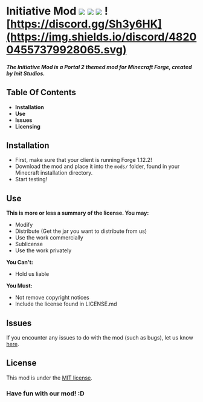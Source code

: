 # Initiative Mod ![](https://img.shields.io/badge/InitStudios-Official-brightgreen.svg) ![](https://img.shields.io/badge/Minecraft-1.12.2-green.svg) [![](https://img.shields.io/github/license/Asc4Yin/InitiativeMod.svg)](https://github.com/Asc4Yin/InitiativeMod/LICENSE.md) ![https://discord.gg/Sh3y6HK](https://img.shields.io/discord/482004557379928065.svg)

##### The Initiative Mod is a Portal 2 themed mod for Minecraft Forge, created by Init Studios.

## Table Of Contents

- **Installation**
- **Use**
- **Issues**
- **Licensing**

## Installation

- First, make sure that your client is running Forge 1.12.2!
- Download the mod and place it into the ```mods/``` folder, found in your Minecraft installation directory.
- Start testing!

## Use

**This is more or less a summary of the license. You may:**

- Modify
- Distribute (Get the jar you want to distribute from us)
- Use the work commercially
- Sublicense
- Use the work privately

**You Can't:**

- Hold us liable

**You Must:**

- Not remove copyright notices
- Include the license found in LICENSE.md

## Issues

If you encounter any issues to do with the mod (such as bugs), let us know [here](https://github.com/Asc4Yin/InitiativeMod/issues).

## License

This mod is under the [MIT license](https://github.com/Asc4Yin/InitiativeMod/blob/master/LICENSE.md).

### Have fun with our mod! :D
